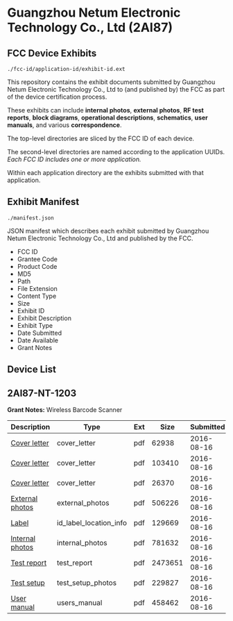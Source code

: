 # Guangzhou Netum Electronic Technology Co., Ltd (2AI87)
## FCC Device Exhibits

```
./fcc-id/application-id/exhibit-id.ext
```

This repository contains the exhibit documents submitted by Guangzhou Netum Electronic Technology Co., Ltd to (and published by) the FCC as part of the device certification process.

These exhibits can include **internal photos**, **external photos**, **RF test reports**, **block diagrams**, **operational descriptions**, **schematics**, **user manuals**, and various **correspondence**.

The top-level directories are sliced by the FCC ID of each device.

The second-level directories are named according to the application UUIDs. *Each FCC ID includes one or more application.*

Within each application directory are the exhibits submitted with that application. 

## Exhibit Manifest

```
./manifest.json
```

JSON manifest which describes each exhibit submitted by Guangzhou Netum Electronic Technology Co., Ltd and published by the FCC.

- FCC ID
- Grantee Code
- Product Code
- MD5
- Path
- File Extension
- Content Type
- Size
- Exhibit ID
- Exhibit Description
- Exhibit Type
- Date Submitted
- Date Available
- Grant Notes

## Device List
## 2AI87-NT-1203
**Grant Notes:** Wireless Barcode Scanner

| Description | Type | Ext | Size | Submitted | Available |
| ----------- | ---- | --- | ---- | --------- | --------- |
| [Cover letter](2AI87-NT-1203/94bc5fa18247a59e13eea5d146816266/3100746.pdf) | cover_letter | pdf | 62938 | 2016-08-16 | 2016-08-16 |
| [Cover letter](2AI87-NT-1203/94bc5fa18247a59e13eea5d146816266/3100747.pdf) | cover_letter | pdf | 103410 | 2016-08-16 | 2016-08-16 |
| [Cover letter](2AI87-NT-1203/94bc5fa18247a59e13eea5d146816266/3100748.pdf) | cover_letter | pdf | 26370 | 2016-08-16 | 2016-08-16 |
| [External photos](2AI87-NT-1203/94bc5fa18247a59e13eea5d146816266/3100749.pdf) | external_photos | pdf | 506226 | 2016-08-16 | 2016-08-16 |
| [Label](2AI87-NT-1203/94bc5fa18247a59e13eea5d146816266/3100750.pdf) | id_label_location_info | pdf | 129669 | 2016-08-16 | 2016-08-16 |
| [Internal photos](2AI87-NT-1203/94bc5fa18247a59e13eea5d146816266/3100751.pdf) | internal_photos | pdf | 781632 | 2016-08-16 | 2016-08-16 |
| [Test report](2AI87-NT-1203/94bc5fa18247a59e13eea5d146816266/3100754.pdf) | test_report | pdf | 2473651 | 2016-08-16 | 2016-08-16 |
| [Test setup](2AI87-NT-1203/94bc5fa18247a59e13eea5d146816266/3100755.pdf) | test_setup_photos | pdf | 229827 | 2016-08-16 | 2016-08-16 |
| [User manual](2AI87-NT-1203/94bc5fa18247a59e13eea5d146816266/3100756.pdf) | users_manual | pdf | 458462 | 2016-08-16 | 2016-08-16 |
